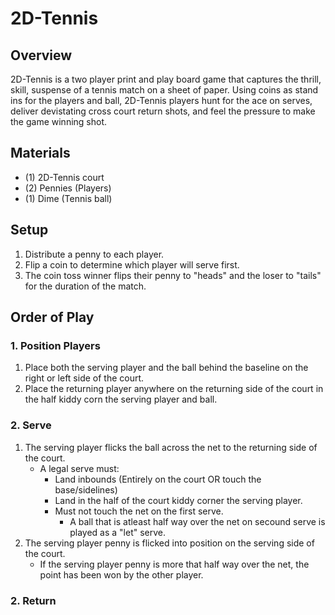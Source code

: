 # 2D-Tennis
## Overview
2D-Tennis is a two player print and play board game that captures the thrill, skill, suspense of a tennis match on a sheet of paper. Using coins as stand ins for the players and ball, 2D-Tennis players hunt for the ace on serves, deliver devistating cross court return shots, and feel the pressure to make the game winning shot.
## Materials
- (1) 2D-Tennis court
- (2) Pennies (Players)
- (1) Dime (Tennis ball)
## Setup
1. Distribute a penny to each player.
2. Flip a coin to determine which player will serve first.
3. The coin toss winner flips their penny to "heads" and the loser to "tails" for the duration of the match.
## Order of Play
### 1. Position Players
1. Place both the serving player and the ball behind the baseline on the right or left side of the court.
2. Place the returning player anywhere on the returning side of the court in the half kiddy corn the serving player and ball.
### 2. Serve
1. The serving player flicks the ball across the net to the returning side of the court. 
    - A legal serve must:
        - Land inbounds (Entirely on the court OR touch the base/sidelines)
        - Land in the half of the court kiddy corner the serving player.
        - Must not touch the net on the first serve.
            - A ball that is atleast half way over the net on secound serve is played as a "let" serve.
2. The serving player penny is flicked into position on the serving side of the court.
    - If the serving player penny is more that half way over the net, the point has been won by the other player.
### 2. Return
